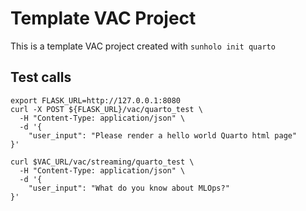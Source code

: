 # Template VAC Project

This is a template VAC project created with `sunholo init quarto`


## Test calls


```shell
export FLASK_URL=http://127.0.0.1:8080
curl -X POST ${FLASK_URL}/vac/quarto_test \
  -H "Content-Type: application/json" \
  -d '{
    "user_input": "Please render a hello world Quarto html page"
}'

curl $VAC_URL/vac/streaming/quarto_test \
  -H "Content-Type: application/json" \
  -d '{
    "user_input": "What do you know about MLOps?"
}'
```